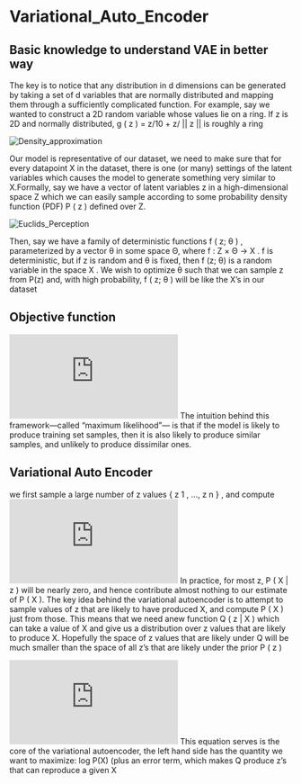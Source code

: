 # Variational_Auto_Encoder
## Basic knowledge to understand VAE in better way 
The key is to notice that any distribution in d dimensions can be generated by taking a set of d variables that are normally distributed and mapping them through a sufficiently complicated function. For example, say we wanted to construct a 2D random variable whose values lie on a ring. If z is 2D and normally distributed, g ( z ) = z/10 + z/ || z || is roughly a ring

![Density_approximation](https://user-images.githubusercontent.com/21220616/58219328-08202900-7d28-11e9-8a35-29a1659ffcc2.png)

Our model is representative of our dataset, we need to make sure that for every datapoint X in the dataset, there is one (or
many) settings of the latent variables which causes the model to generate something very similar to X.Formally, say we have a vector of latent variables z in a high-dimensional space Z which we can easily sample according to some probability density function (PDF) P ( z ) defined over Z.

![Euclids_Perception](https://user-images.githubusercontent.com/21220616/58311378-73502500-7e26-11e9-8c68-e8e6dbba8236.png)


Then, say we have a family of deterministic functions f ( z; θ ) , parameterized by a vector θ in some space Θ, where 
f : Z × Θ → X . f is deterministic, but if z is random and θ is fixed, then f (z; θ) is a random variable in the space
X . We wish to optimize θ such that we can sample z from P(z) and, with high probability, f ( z; θ ) will be like the X’s in our dataset

## Objective function 
![](http://latex.codecogs.com/gif.latex?P%28X%29%20%3D%20%5Cint%20P%28X%7Cz%3B%5CTheta%20%29P%28z%29dz)
The intuition behind this framework—called “maximum likelihood”— is that if the model is likely to produce training set samples, then it is also likely to produce similar samples, and unlikely to produce dissimilar ones.

## Variational Auto Encoder
we first sample a large number of z values { z 1 , ..., z n } , and compute ![Image](http://latex.codecogs.com/gif.latex?P%28X%29%20%5Capprox%20%5Cfrac%7B1%7D%7Bn%7D%20%5Csum%20P%28X%7Cz%29)
In practice, for most z, P ( X | z ) will be nearly zero, and hence contribute almost nothing to our estimate of P ( X ).
The key idea behind the variational autoencoder is to attempt to sample values of z that are likely to have produced X, and compute P ( X ) just from those. This means that we need anew function Q ( z | X ) which can take a value of X and give us a distribution over z values that are likely to produce X. Hopefully the space of z values that are likely under Q will be much smaller than the space of all z’s that are likely under the prior P ( z )

![derivation](http://latex.codecogs.com/gif.latex?%5Cboldsymbol%7BD%7D%5BQ%28z%29%7C%7CP%28z%7CX%29%5D%20%3D%20%5Csum%20Q%28z%29log%28Q%28z%29%29-Q%28z%29log%28P%28z%7CX%29%29%20%5Chspace%7B2cm%7D..eqn%281%29%20%5C%5C%20%5C%5CP%28z%7CX%29%20%3D%20%5Cfrac%7BP%28X%7Cz%29P%28z%29%7D%7BP%28X%29%7D%5Chspace%7B8.8cm%7D..eqn%282%29%20%5C%5C%20%5C%5CUsing%20%5Chspace%7B0.2cm%7D%20eqn%282%29%20%5C%5C%20%5C%5CD%5BQ%28z%29%7C%7CP%28z%7CX%29%5D%20%3D%20%5Csum%20Q%28z%29log%28Q%28z%29%29-Q%28z%29log%28%5Cfrac%7BP%28X%7Cz%29P%28z%29%7D%7BP%28X%29%7D%29%29%29%20%5C%5C%20%5C%5C%5Csum%20Q%28z%29log%28Q%28z%29%29-Q%28z%29log%28P%28z%29%29%20&plus;%20Q%28z%29log%28P%28X%29%29%20-Q%28z%29log%28P%28X%7Cz%29%29%20%5C%5C%20%5C%5CD%5BQ%28z%29%7C%7CP%28z%7CX%29%5D%3Dlog%28P%28X%29%29%20-%20%5Cmathbf%7BD%7D%5BQ%5Bz%7CX%5D%7C%7CP%28z%7CX%29%5D%20&plus;Q%28z%29log%28P%28X%7Cz%29%29%20%5C%5C%20%5C%5Clog%28P%28X%29%29%20-%20%5Cmathbf%7BD%7D%5BQ%5Bz%7CX%5D%7C%7CP%28z%7CX%29%5D%20%3D%20-%5Cmathbf%7BD%7D%5BQ%28z%29%7C%7CP%28z%7CX%29%5D%20&plus;%5Csum%20Q%28z%29log%28P%28X%7Cz%29%29)
This equation serves is the core of the variational autoencoder,
the left hand side has the quantity we want to maximize: log P(X) (plus an error term, which makes Q produce z’s that can reproduce a given X

